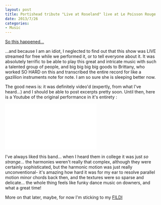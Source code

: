 ```yaml
---
layout: post
title: Portishead tribute "Live at Roseland" live at Le Poisson Rouge
date: 2013/7/26
categories:
- Music
---
```

<a href="http://www.lepoissonrouge.com/lpr_events/a-tribute-to-portishead-roseland-nyc-live-july-24th-2013/"> 
So this happened...
</a>

...and because I am an idiot, I neglected to find out that this show was LIVE streamed for free while we performed it, or to tell everyone about it. It was absolutely terrific to be able to play this great and intricate music with such a talented group of people, and big big big big goods to Brittany, who worked SO HARD on this and transcribed the entire record for like a gazillion instruments note for note. I am so sure she is sleeping better now.

The good news is: it was definitely video'd (expertly, from what I've heard...) and I should be able to post excerpts pretty soon. Until then, here is a Youtube of the original performance in it's entirety :

<div class='videowrapper'><iframe src="//www.youtube.com/embed/ZFwnlCudeC0?rel=0" frameborder="0" allowfullscreen></iframe></div>

I've always liked this band... when I heard them in college it was just <em>so strange...</em> the harmonies weren't really that complex, although they were certainly sophisticated, but the harmonic motion was just really unconventional- it's amazing how hard it was for my ear to resolve parallel motion minor chords back then, and the textures were so sparse and delicate... the whole thing feels like funky dance music on downers, and what a great time!

More on that later, maybe, for now I'm sticking to my <a title="FILDI" href="http://www.youtube.com/watch?v=RYlCVwxoL_g" target="_blank">FILDI</a>

